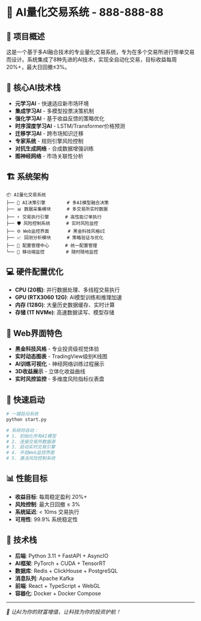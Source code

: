 # 🚀 AI量化交易系统 - 888-888-88

## 🎯 项目概述

这是一个基于多AI融合技术的专业量化交易系统，专为在多个交易所进行带单交易而设计。系统集成了8种先进的AI技术，实现全自动化交易，目标收益每周20%+，最大日回撤≤3%。

## 🧠 核心AI技术栈

- **元学习AI** - 快速适应新市场环境
- **集成学习AI** - 多模型投票决策机制  
- **强化学习AI** - 基于收益反馈的策略优化
- **时序深度学习AI** - LSTM/Transformer价格预测
- **迁移学习AI** - 跨市场知识迁移
- **专家系统** - 规则引擎风险控制
- **对抗生成网络** - 合成数据增强训练
- **图神经网络** - 市场关联性分析

## 🏗️ 系统架构

```
📦 AI量化交易系统
├── 🤖 AI决策引擎        # 多AI模型融合决策
├── 📊 数据采集模块      # 多交易所实时数据
├── ⚡ 交易执行引擎      # 高性能订单执行
├── 🛡️ 风险控制系统      # 实时风险监控
├── 🌐 Web监控界面       # 黑金科技风格UI
├── 📈 回测分析模块      # 策略验证与优化
├── 🔧 配置管理中心      # 统一配置管理
└── 📱 移动端监控        # 随时随地监控
```

## 💻 硬件配置优化

- **CPU (20核)**: 并行数据处理、多线程交易执行
- **GPU (RTX3060 12G)**: AI模型训练和推理加速  
- **内存 (128G)**: 大量历史数据缓存、实时计算
- **存储 (1T NVMe)**: 高速数据读写、模型存储

## 🎨 Web界面特色

- **黑金科技风格** - 专业投资级视觉体验
- **实时动态图表** - TradingView级别K线图
- **AI训练可视化** - 神经网络训练过程展示
- **3D收益展示** - 立体化收益曲线
- **实时风控监控** - 多维度风险指标仪表盘

## 🚀 快速启动

```bash
# 一键启动系统
python start.py

# 系统将自动：
# 1. 初始化所有AI模型
# 2. 连接交易所数据源
# 3. 启动实时交易引擎
# 4. 开启Web监控界面
# 5. 激活风险控制系统
```

## 📊 性能目标

- **收益目标**: 每周稳定盈利 20%+
- **风险控制**: 最大日回撤 ≤ 3%
- **系统延迟**: < 10ms 交易执行
- **可用性**: 99.9% 系统稳定性

## 🔧 技术栈

- **后端**: Python 3.11 + FastAPI + AsyncIO
- **AI框架**: PyTorch + CUDA + TensorRT
- **数据库**: Redis + ClickHouse + PostgreSQL
- **消息队列**: Apache Kafka
- **前端**: React + TypeScript + WebGL
- **容器化**: Docker + Docker Compose

---

*🎯 让AI为你的财富增值，让科技为你的投资护航！*
